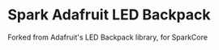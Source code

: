 Spark Adafruit LED Backpack
===========================

Forked from Adafruit's LED Backpack library, for SparkCore
